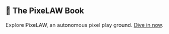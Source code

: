## 📖 The PixeLAW Book

Explore PixeLAW, an autonomous pixel play ground. [Dive in now](https://pixelaw.github.io/book/).
